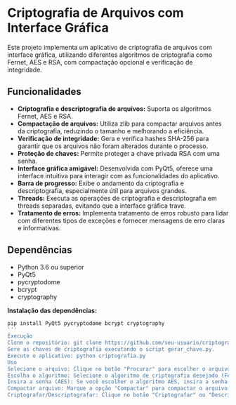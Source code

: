 # Criptografia de Arquivos com Interface Gráfica

Este projeto implementa um aplicativo de criptografia de arquivos com interface gráfica, utilizando diferentes algoritmos de criptografia como Fernet, AES e RSA, com compactação opcional e verificação de integridade.

## Funcionalidades

*   **Criptografia e descriptografia de arquivos:** Suporta os algoritmos Fernet, AES e RSA.
*   **Compactação de arquivos:** Utiliza zlib para compactar arquivos antes da criptografia, reduzindo o tamanho e melhorando a eficiência.
*   **Verificação de integridade:** Gera e verifica hashes SHA-256 para garantir que os arquivos não foram alterados durante o processo.
*   **Proteção de chaves:** Permite proteger a chave privada RSA com uma senha.
*   **Interface gráfica amigável:** Desenvolvida com PyQt5, oferece uma interface intuitiva para interagir com as funcionalidades do aplicativo.
*   **Barra de progresso:** Exibe o andamento da criptografia e descriptografia, especialmente útil para arquivos grandes.
*   **Threads:** Executa as operações de criptografia e descriptografia em threads separadas, evitando que a interface gráfica trave.
*   **Tratamento de erros:** Implementa tratamento de erros robusto para lidar com diferentes tipos de exceções e fornecer mensagens de erro claras e informativas.

## Dependências

*   Python 3.6 ou superior
*   PyQt5
*   pycryptodome
*   bcrypt
*   cryptography

**Instalação das dependências:**

```bash
pip install PyQt5 pycryptodome bcrypt cryptography
'''
Execução
Clone o repositório: git clone https://github.com/seu-usuario/criptografia-de-arquivos.git
Gere as chaves de criptografia executando o script gerar_chave.py.
Execute o aplicativo: python criptografia.py
Uso
Selecione o arquivo: Clique no botão "Procurar" para escolher o arquivo que deseja criptografar ou descriptografar.
Escolha o algoritmo: Selecione o algoritmo de criptografia desejado (Fernet, AES ou RSA) no menu suspenso.
Insira a senha (AES): Se você escolher o algoritmo AES, insira a senha no campo "Senha (AES)".
Compactar arquivo: Marque a opção "Compactar" para compactar o arquivo antes da criptografia.
Criptografar/Descriptografar: Clique no botão "Criptografar" ou "Descriptografar" para iniciar o processo.
